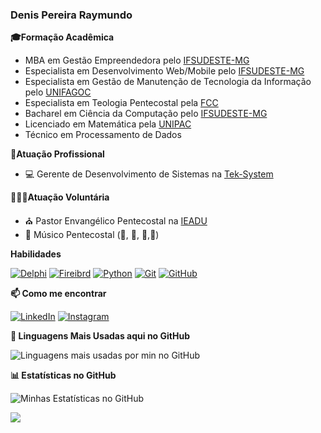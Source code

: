 ### Denis Pereira Raymundo

**🎓Formação Acadêmica**
- MBA em Gestão Empreendedora pelo [IFSUDESTE-MG](https://www.ifsudestemg.edu.br/)
- Especialista em Desenvolvimento Web/Mobile pelo [IFSUDESTE-MG](https://www.ifsudestemg.edu.br/)
- Especialista em Gestão de Manutenção de Tecnologia da Informação pelo [UNIFAGOC](https://unifagoc.edu.br/)
- Especialista em Teologia Pentecostal pela [FCC](https://faculdadecristadecuritiba.com.br/)
- Bacharel em Ciência da Computação pelo [IFSUDESTE-MG](https://www.ifsudestemg.edu.br/)
- Licenciado em Matemática pela [UNIPAC](https://site.ubafupac.com.br/)
- Técnico em Processamento de Dados

**💪Atuação Profissional**
- 💻 Gerente de Desenvolvimento de Sistemas na [Tek-System](https://www.teksystem.com.br)

**🙋🏻‍♂️Atuação Voluntária**
- ⛪ Pastor Envangélico Pentecostal na [IEADU](https://maps.app.goo.gl/dJh5B1hU7CufHL447)
- 🎵 Músico Pentecostal (🎹, 🎷, 🎸,🎤)

**Habilidades**

[![Delphi](https://img.shields.io/badge/Delphi-black?style=for-the-badge&logo=Delphi&logoColor=red)](https://www.embarcadero.com/br/products/delphi)
[![Fireibrd](https://img.shields.io/badge/Firebird-black?style=for-the-badge&logo=Firebird&logoColor=red)](https://firebirdsql.org/)
[![Python](https://img.shields.io/badge/Python-black?style=for-the-badge&logo=Python&logoColor=red)](https://www.python.org/)
[![Git](https://img.shields.io/badge/Git-000?style=for-the-badge&logo=git&logoColor=0E76A8)](https://git-scm.com/doc)
[![GitHub](https://img.shields.io/badge/GitHub-000?style=for-the-badge&logo=github&logoColor=0E76A8)](https://docs.github.com/)

**📫 Como me encontrar**

[![LinkedIn](https://img.shields.io/badge/LinkedIn-000?style=for-the-badge&logo=linkedin&logoColor=0E76A8)](https://www.linkedin.com/in/denis-pereira-raymundo/)
[![Instagram](https://img.shields.io/badge/Instagram-black.svg?style=for-the-badge&logo=Instagram&logoColor=red)](https://www.instagram.com/denis.pereira.raymundo/)

**🚀 Linguagens Mais Usadas aqui no GitHub**

![Linguagens mais usadas por min no GitHub](https://github-readme-stats.vercel.app/api/top-langs/?username=Denis-Tek&layout=compact)

**📊 Estatísticas no GitHub**

![Minhas Estatísticas no GitHub](https://github-readme-stats.vercel.app/api?username=Denis-Tek&show_icons=true&theme=dracula)

![](https://komarev.com/ghpvc/?username=Denis-Tek&label=Profile%20views&color=0e75b6&style=flat&abbreviated=true)

<!--
- 🔭 I’m currently working on ...
- 🌱 I’m currently learning ...
- 👯 I’m looking to collaborate on ...
- 🤔 I’m looking for help with ...
- 💬 Ask me about ...
- 📫 How to reach me: ...
- 😄 Pronouns: ...
- ⚡ Fun fact: ...
-->
